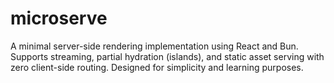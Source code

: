 # microserve

A minimal server-side rendering implementation using React and Bun. Supports streaming, partial hydration (islands), and static asset serving with zero client-side routing. Designed for simplicity and learning purposes.
